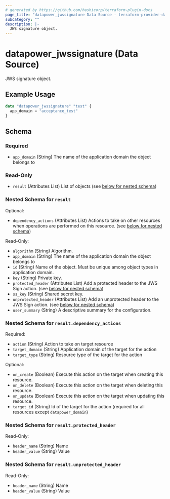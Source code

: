 ```yaml
---
# generated by https://github.com/hashicorp/terraform-plugin-docs
page_title: "datapower_jwssignature Data Source - terraform-provider-datapower"
subcategory: ""
description: |-
  JWS signature object.
---
```


# datapower_jwssignature (Data Source)

JWS signature object.

## Example Usage

```terraform
data "datapower_jwssignature" "test" {
  app_domain = "acceptance_test"
}
```

<!-- schema generated by tfplugindocs -->
## Schema

### Required

- `app_domain` (String) The name of the application domain the object belongs to

### Read-Only

- `result` (Attributes List) List of objects (see [below for nested schema](#nestedatt--result))

<a id="nestedatt--result"></a>
### Nested Schema for `result`

Optional:

- `dependency_actions` (Attributes List) Actions to take on other resources when operations are performed on this resource. (see [below for nested schema](#nestedatt--result--dependency_actions))

Read-Only:

- `algorithm` (String) Algorithm.
- `app_domain` (String) The name of the application domain the object belongs to
- `id` (String) Name of the object. Must be unique among object types in application domain.
- `key` (String) Private key.
- `protected_header` (Attributes List) Add a protected header to the JWS Sign action. (see [below for nested schema](#nestedatt--result--protected_header))
- `ss_key` (String) Shared secret key.
- `unprotected_header` (Attributes List) Add an unprotected header to the JWS Sign action. (see [below for nested schema](#nestedatt--result--unprotected_header))
- `user_summary` (String) A descriptive summary for the configuration.

<a id="nestedatt--result--dependency_actions"></a>
### Nested Schema for `result.dependency_actions`

Required:

- `action` (String) Action to take on target resource
- `target_domain` (String) Application domain of the target for the action
- `target_type` (String) Resource type of the target for the action

Optional:

- `on_create` (Boolean) Execute this action on the target when creating this resource.
- `on_delete` (Boolean) Execute this action on the target when deleting this resource.
- `on_update` (Boolean) Execute this action on the target when updating this resource.
- `target_id` (String) Id of the target for the action (required for all resources except `datapower_domain`)


<a id="nestedatt--result--protected_header"></a>
### Nested Schema for `result.protected_header`

Read-Only:

- `header_name` (String) Name
- `header_value` (String) Value


<a id="nestedatt--result--unprotected_header"></a>
### Nested Schema for `result.unprotected_header`

Read-Only:

- `header_name` (String) Name
- `header_value` (String) Value
